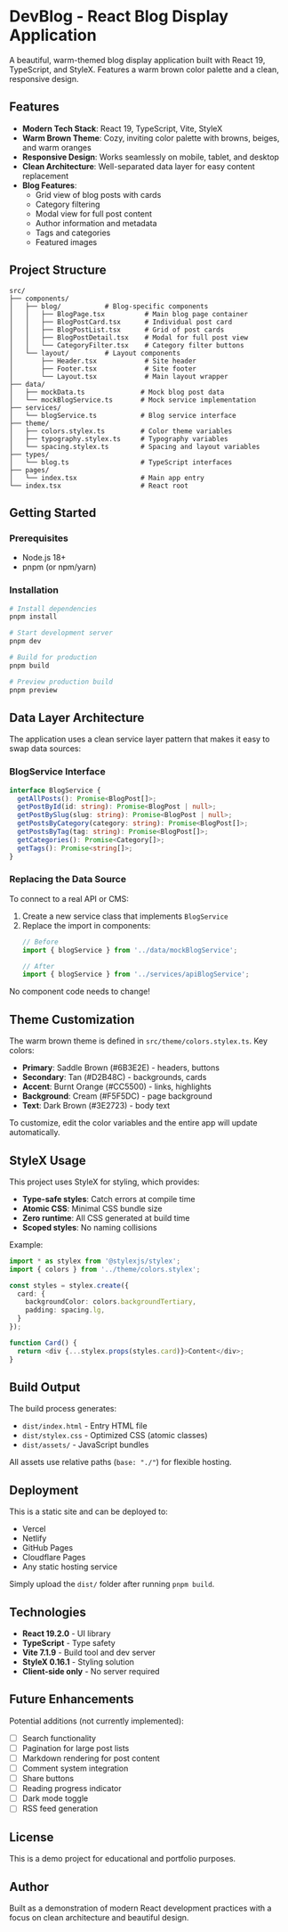 # DevBlog - React Blog Display Application

A beautiful, warm-themed blog display application built with React 19, TypeScript, and StyleX. Features a warm brown color palette and a clean, responsive design.

## Features

- **Modern Tech Stack**: React 19, TypeScript, Vite, StyleX
- **Warm Brown Theme**: Cozy, inviting color palette with browns, beiges, and warm oranges
- **Responsive Design**: Works seamlessly on mobile, tablet, and desktop
- **Clean Architecture**: Well-separated data layer for easy content replacement
- **Blog Features**:
  - Grid view of blog posts with cards
  - Category filtering
  - Modal view for full post content
  - Author information and metadata
  - Tags and categories
  - Featured images

## Project Structure

```
src/
├── components/
│   ├── blog/           # Blog-specific components
│   │   ├── BlogPage.tsx          # Main blog page container
│   │   ├── BlogPostCard.tsx      # Individual post card
│   │   ├── BlogPostList.tsx      # Grid of post cards
│   │   ├── BlogPostDetail.tsx    # Modal for full post view
│   │   └── CategoryFilter.tsx    # Category filter buttons
│   └── layout/         # Layout components
│       ├── Header.tsx            # Site header
│       ├── Footer.tsx            # Site footer
│       └── Layout.tsx            # Main layout wrapper
├── data/
│   ├── mockData.ts              # Mock blog post data
│   └── mockBlogService.ts       # Mock service implementation
├── services/
│   └── blogService.ts           # Blog service interface
├── theme/
│   ├── colors.stylex.ts         # Color theme variables
│   ├── typography.stylex.ts     # Typography variables
│   └── spacing.stylex.ts        # Spacing and layout variables
├── types/
│   └── blog.ts                  # TypeScript interfaces
├── pages/
│   └── index.tsx                # Main app entry
└── index.tsx                    # React root
```

## Getting Started

### Prerequisites

- Node.js 18+
- pnpm (or npm/yarn)

### Installation

```bash
# Install dependencies
pnpm install

# Start development server
pnpm dev

# Build for production
pnpm build

# Preview production build
pnpm preview
```

## Data Layer Architecture

The application uses a clean service layer pattern that makes it easy to swap data sources:

### BlogService Interface

```typescript
interface BlogService {
  getAllPosts(): Promise<BlogPost[]>;
  getPostById(id: string): Promise<BlogPost | null>;
  getPostBySlug(slug: string): Promise<BlogPost | null>;
  getPostsByCategory(category: string): Promise<BlogPost[]>;
  getPostsByTag(tag: string): Promise<BlogPost[]>;
  getCategories(): Promise<Category[]>;
  getTags(): Promise<string[]>;
}
```

### Replacing the Data Source

To connect to a real API or CMS:

1. Create a new service class that implements `BlogService`
2. Replace the import in components:
   ```typescript
   // Before
   import { blogService } from '../data/mockBlogService';

   // After
   import { blogService } from '../services/apiBlogService';
   ```

No component code needs to change!

## Theme Customization

The warm brown theme is defined in `src/theme/colors.stylex.ts`. Key colors:

- **Primary**: Saddle Brown (#6B3E2E) - headers, buttons
- **Secondary**: Tan (#D2B48C) - backgrounds, cards
- **Accent**: Burnt Orange (#CC5500) - links, highlights
- **Background**: Cream (#F5F5DC) - page background
- **Text**: Dark Brown (#3E2723) - body text

To customize, edit the color variables and the entire app will update automatically.

## StyleX Usage

This project uses StyleX for styling, which provides:

- **Type-safe styles**: Catch errors at compile time
- **Atomic CSS**: Minimal CSS bundle size
- **Zero runtime**: All CSS generated at build time
- **Scoped styles**: No naming collisions

Example:

```typescript
import * as stylex from '@stylexjs/stylex';
import { colors } from '../theme/colors.stylex';

const styles = stylex.create({
  card: {
    backgroundColor: colors.backgroundTertiary,
    padding: spacing.lg,
  }
});

function Card() {
  return <div {...stylex.props(styles.card)}>Content</div>;
}
```

## Build Output

The build process generates:

- `dist/index.html` - Entry HTML file
- `dist/stylex.css` - Optimized CSS (atomic classes)
- `dist/assets/` - JavaScript bundles

All assets use relative paths (`base: "./"`) for flexible hosting.

## Deployment

This is a static site and can be deployed to:

- Vercel
- Netlify
- GitHub Pages
- Cloudflare Pages
- Any static hosting service

Simply upload the `dist/` folder after running `pnpm build`.

## Technologies

- **React 19.2.0** - UI library
- **TypeScript** - Type safety
- **Vite 7.1.9** - Build tool and dev server
- **StyleX 0.16.1** - Styling solution
- **Client-side only** - No server required

## Future Enhancements

Potential additions (not currently implemented):

- [ ] Search functionality
- [ ] Pagination for large post lists
- [ ] Markdown rendering for post content
- [ ] Comment system integration
- [ ] Share buttons
- [ ] Reading progress indicator
- [ ] Dark mode toggle
- [ ] RSS feed generation

## License

This is a demo project for educational and portfolio purposes.

## Author

Built as a demonstration of modern React development practices with a focus on clean architecture and beautiful design.
